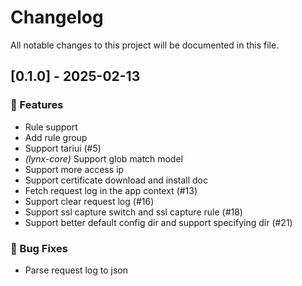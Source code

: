 # Changelog

All notable changes to this project will be documented in this file.

## [0.1.0] - 2025-02-13

### 🚀 Features

- Rule support
- Add rule group
- Support tariui (#5)
- *(lynx-core)* Support glob match model 
- Support more access ip
- Support certificate download and install doc
- Fetch request log in the app context (#13)
- Support clear request log (#16)
- Support ssl capture switch and ssl capture rule (#18)
- Support better default config dir and support specifying dir (#21)

### 🐛 Bug Fixes

- Parse request log to json

<!-- generated by git-cliff -->
